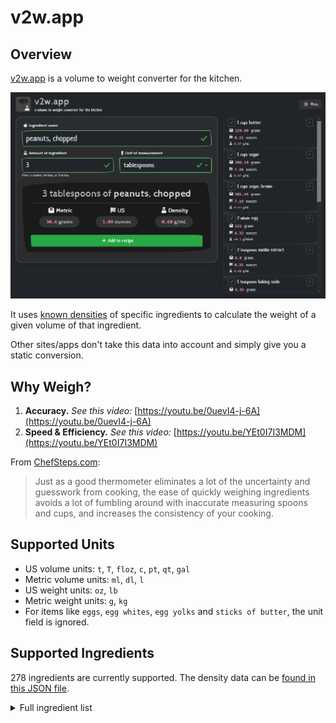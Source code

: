 # v2w.app

## Overview

[v2w.app](https://v2w.app) is a volume to weight converter for the kitchen.

![Screenshot of the app](./public/screenshot.png)

It uses [known densities](http://blog.khymos.org/wp-content/2014/01/volume-weight-conversion-v2.xlsm) of specific ingredients to calculate the weight of a given volume of that ingredient.

Other sites/apps don't take this data into account and simply give you a static conversion.

## Why Weigh?

1. **Accuracy.** _See this video:_ [https://youtu.be/0uevI4-j-6A](https://youtu.be/0uevI4-j-6A)
2. **Speed & Efficiency.** _See this video:_ [https://youtu.be/YEt0I7I3MDM](https://youtu.be/YEt0I7I3MDM)

From [ChefSteps.com](https://www.chefsteps.com/activities/what-you-ll-need-scale):

> Just as a good thermometer eliminates a lot of the uncertainty and guesswork from cooking, the ease of quickly weighing ingredients avoids a lot of fumbling around with inaccurate measuring spoons and cups, and increases the consistency of your cooking.

## Supported Units

- US volume units: `t`, `T`, `floz`, `c`, `pt`, `qt`, `gal`
- Metric volume units: `ml`, `dl`, `l`
- US weight units: `oz`, `lb`
- Metric weight units: `g`, `kg`
- For items like `eggs`, `egg whites`, `egg yolks` and `sticks of butter`, the unit field is ignored.

## Supported Ingredients

278 ingredients are currently supported. The density data can be [found in this JSON file](./src/densities.json).

<details>
  <summary>Full ingredient list</summary>

- allspice, ground
- almonds, ground
- almonds, sliced
- almonds, whole
- anchovies
- anise seed, whole
- apples, dried
- apples, sliced
- apricots, dried
- arrowroot
- arrowroot flour
- bacon fat
- baking powder
- baking soda
- bamboo shoots
- bananas, mashed
- bananas, sliced
- barley flour
- barley, uncooked
- basil, dried
- basil, dried leaves
- bay leaf, crumbled
- beans, dried
- beef, cooked
- beef, raw
- biscuit mix (Bisquick)
- blackberries, raw
- blue corn meal
- blueberries, raw
- bran, unsifted
- brazil nuts, whole
- bread crumbs, fresh
- bread crumbs, packaged
- buckwheat groats
- bulgur, dry
- butter
- butter, stick
- buttermilk
- cabbage, shredded
- cake crumbs, fresh
- candied lemon peel
- candied orange peel
- caraway seed, whole
- cardamom, ground
- carob flour
- carrots, raw, chopped
- carrots, raw, grated
- cashews, oil roasted
- cauliflower fleurets
- cayenne, powder
- celery seed
- cereal, Rice Krispies
- cheese, cheddar, grated
- cheese, colby, grated
- cheese, cottage
- cheese, cream
- cheese, grated parmesan
- cheese, jack, grated
- chervil, dried
- chili powder
- chives, chopped dried
- chives, chopped fresh
- chocolate chips
- chocolate, cocoa powder
- chocolate, grated
- chocolate, melted
- cinnamon, ground
- cloves, ground
- cloves, whole
- cocoa powder
- coconut, shredded
- coffee, ground
- coffee, instant
- coriander seed
- corn, sweet yellow, raw
- cornmeal
- cornstarch (cornflour)
- cracker crumbs
- cranberries, raw, chopped
- cranberries, raw, whole
- cream
- cream of tartar
- cream of wheat
- crisco, melted
- crisco, solid
- cumin seed, whole
- currants
- curry powder
- dates, chopped
- dill seed
- egg
- egg noodles
- egg white
- egg yolk
- egg, beaten
- elderberries, raw
- evaporated milk
- farina
- fat, duck
- fennel seed, whole
- fenugreek seed
- figs, dried
- flour
- flour, plain wheat
- flour, plain wheat - scooped
- flour, plain wheat - spooned
- flour, potato
- flour, rice
- flour, semolina
- flour, whole wheat
- fungus, wood ear
- garlic powder
- garlic, minced
- gelatin
- ginger root, raw
- ginger root, raw, slices
- ginger, crystal
- ginger, fresh
- ginger, ground
- gooseberries, raw
- graham cracker crumbs
- grape nuts
- gumdrops
- gummi bears
- hazelnuts, whole
- honey
- kasha
- ketchup
- lard
- lemon juice
- lemon rind, grated
- lentils
- macaroni, uncooked
- mace, ground
- margarine
- marjoram, dried
- marshmallows, small
- mashed potatoes
- mayonnaise
- milk
- milk, evaporated
- milk, powdered
- millet flour
- molasses
- mulberries, raw
- mushrooms, Chinese black
- mushrooms, chopped
- mushrooms, sliced
- mushrooms, whole
- mustard seed
- mustard seed, ground
- mustard, dry
- mustard, prepared
- nutmeg, ground
- oatmeal, uncooked
- oats, rolled
- oats, steel-cut
- oil, vegetable
- olive oil
- olives, chopped
- onion, chopped
- onion, minced
- onion, sliced
- orange rind, grated
- oregano, dried, ground
- oregano, dried, leaves
- oreo cookies, crushed
- paprika
- paprika powder
- parsley, dried
- parsley, fresh
- pasta, egg noodles
- pasta, macaroni
- peanut butter
- peanuts
- peanuts, chopped
- peanuts, oil roasted
- peas, green, raw
- peas, uncooked
- pecans
- pecans, chopped
- pecans, ground
- pecans, shelled
- pepper, black, ground
- pepper, white, ground
- peppercorns, black
- peppercorns, white
- peppers, chopped chili
- pignolias (pine nuts)
- pistachio nuts, raw
- poppy seeds
- potato flour
- potatoes, cooked diced
- potatoes, mashed
- potatoes, sliced raw
- pumpkin pie spice
- pumpkin, cooked
- quinoa, uncooked
- raisins, seedless, not packed
- raisins, seedless, packed
- raspberries, raw
- rice flour, brown
- rice flour, white
- rice, arborio uncooked
- rice, brown, long-grain, uncooked
- rice, brown, medium-grain, uncooked
- rice, steamed
- rice, uncooked
- rice, uncooked Basmati
- rice, uncooked Jasmin
- rice, white, glutinous, uncooked
- rice, white, short-grain, uncooked
- rice, wild, uncooked
- rosemary, dried
- rosemary, fresh
- rum (40%)
- rye flour, dark
- rye flour, light
- rye flour, medium
- saffron
- sage, ground
- salt, kosher (Morton's)
- salt, table
- scallions (green onions)
- sesame seeds
- shallots
- sour cream
- soy sauce
- soymilk
- spaghetti, uncooked
- spearmint, dried
- spinach, cooked
- split peas
- strawberries, raw, halves
- strawberries, raw, pureed
- sugar
- sugar, brown
- sugar, castor
- sugar, confectioner's
- sugar, granulated
- sugar, powdered
- sultanas
- sunflower seeds, shelled
- sweet potatoes, cooked
- sweet potatoes, raw
- syrup, corn, dark
- syrup, corn, light
- syrups, maple
- tabasco
- tarragon, dried leaves
- tea
- thyme, dried, leaves
- thyme, fresh
- tiger lily blossoms
- tomato paste
- tomato puree
- tomatoes, chopped
- tomatoes, crushed, canned
- tuna, canned
- turmeric, ground
- vanilla extract
- vanilla wafers, crushed
- vinegar, balsamic
- vinegar, cider
- vodka, 40%
- walnuts, chopped
- walnuts, ground
- walnuts, shelled
- water
- wheat flour, whole-grain
- wheat germ
- wild rice
- wine, red
- wine, white
- yeast, active dry
- salt, kosher (Diamond Crystal)
- salt, sea (Maldon)
- fleur de sel
</details>
